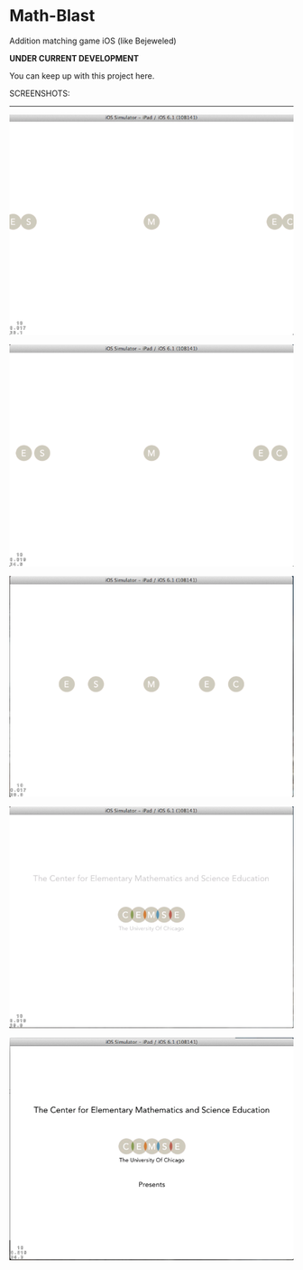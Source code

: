 Math-Blast
==========

Addition matching game iOS (like Bejeweled)

****UNDER CURRENT DEVELOPMENT****

You can keep up with this project here. 

SCREENSHOTS:
____________

![Alt text](screen1.png "Screenshot 1")

![Alt text](screen2.png "Screenshot 2")

![Alt text](screen3.png "Screenshot 3")

![Alt text](screen4.png "Screenshot 4")

![Alt text](screen5.png "Screenshot 5")

